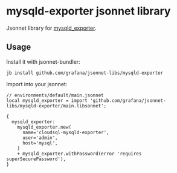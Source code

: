 # mysqld-exporter jsonnet library

Jsonnet library for [mysqld_exporter](https://github.com/prometheus/mysqld_exporter).

## Usage

Install it with jsonnet-bundler:

```console
jb install github.com/grafana/jsonnet-libs/mysqld-exporter
```

Import into your jsonnet:

```jsonnet
// environments/default/main.jsonnet
local mysqld_exporter = import 'github.com/grafana/jsonnet-libs/mysqld-exporter/main.libsonnet';

{
  mysqld_exporter:
    mysqld_exporter.new(
      name='cloudsql-mysqld-exporter',
      user='admin',
      host='mysql',
    )
    + mysqld_exporter.withPassword(error 'requires superSecurePassword'),
}
```
